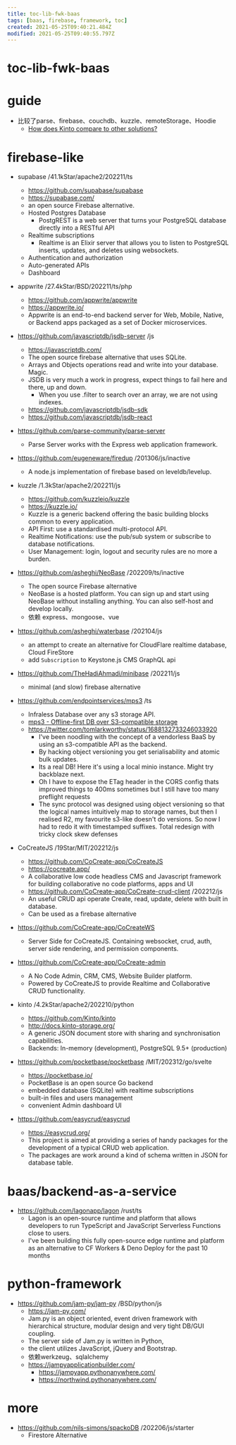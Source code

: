 ```yaml
---
title: toc-lib-fwk-baas
tags: [baas, firebase, framework, toc]
created: 2021-05-25T09:40:21.484Z
modified: 2021-05-25T09:40:55.797Z
---
```


# toc-lib-fwk-baas

# guide

- 比较了parse、firebase、couchdb、kuzzle、remoteStorage、Hoodie
  - [How does Kinto compare to other solutions?](https://docs.kinto-storage.org/en/stable/faq.html)
# firebase-like
- supabase /41.1kStar/apache2/202211/ts
  - https://github.com/supabase/supabase
  - https://supabase.com/
  - an open source Firebase alternative.
  - Hosted Postgres Database
    - PostgREST is a web server that turns your PostgreSQL database directly into a RESTful API
  - Realtime subscriptions
    - Realtime is an Elixir server that allows you to listen to PostgreSQL inserts, updates, and deletes using websockets. 
  - Authentication and authorization
  - Auto-generated APIs
  - Dashboard

- appwrite /27.4kStar/BSD/202211/ts/php
  - https://github.com/appwrite/appwrite
  - https://appwrite.io/
  - Appwrite is an end-to-end backend server for Web, Mobile, Native, or Backend apps packaged as a set of Docker microservices. 

- https://github.com/javascriptdb/jsdb-server /js
  - https://javascriptdb.com/
  - The open source firebase alternative that uses SQLite.
  - Arrays and Objects operations read and write into your database. Magic.
  - JSDB is very much a work in progress, expect things to fail here and there, up and down.
    - When you use .filter to search over an array, we are not using indexes. 
  - https://github.com/javascriptdb/jsdb-sdk
  - https://github.com/javascriptdb/jsdb-react

- https://github.com/parse-community/parse-server
  - Parse Server works with the Express web application framework.

- https://github.com/eugeneware/firedup /201306/js/inactive
  - A node.js implementation of firebase based on leveldb/levelup.

- kuzzle /1.3kStar/apache2/202211/js
  - https://github.com/kuzzleio/kuzzle
  - https://kuzzle.io/
  - Kuzzle is a generic backend offering the basic building blocks common to every application.
  - API First: use a standardised multi-protocol API.
  - Realtime Notifications: use the pub/sub system or subscribe to database notifications.
  - User Management: login, logout and security rules are no more a burden.

- https://github.com/asheghi/NeoBase /202209/ts/inactive
  - The open source Firebase alternative
  - NeoBase is a hosted platform. You can sign up and start using NeoBase without installing anything. You can also self-host and develop locally.
  - 依赖 express、mongoose、vue

- https://github.com/asheghi/waterbase /202104/js
  - an attempt to create an alternative for CloudFlare realtime database, Cloud FireStore
  - add `Subscription` to Keystone.js CMS GraphQL api

- https://github.com/TheHadiAhmadi/minibase /202211/js
  - minimal (and slow) firebase alternative

- https://github.com/endpointservices/mps3 /ts
  - Infraless Database over any s3 storage API.
  - [mps3 - Offline-first DB over S3-compatible storage](https://observablehq.com/@tomlarkworthy/mps3-vendor-examples)
  - https://twitter.com/tomlarkworthy/status/1688132733246033920
    - I've been noodling with the concept of a vendorless BaaS by using an s3-compatible API as the backend. 
    - By hacking object versioning you get serialisability and atomic bulk updates. 
    - Its a real DB! Here it's using a local minio instance. Might try backblaze next.
    - Oh I have to expose the ETag header in the CORS config thats improved things to 400ms sometimes but I still have too many preflight requests
    - The sync protocol was designed using object versioning so that the logical names intuitively map to storage names, but then I realised R2, my favourite s3-like doesn't do versions. So now I had to redo it with timestamped suffixes. Total redesign with tricky clock skew defenses

- CoCreateJS /19Star/MIT/202212/js
  - https://github.com/CoCreate-app/CoCreateJS
  - https://cocreate.app/
  - A collaborative low code headless CMS and Javascript framework for building collaborative no code platforms, apps and UI
  - https://github.com/CoCreate-app/CoCreate-crud-client /202212/js
  - An useful CRUD api operate Create, read, update, delete with built in database. 
  - Can be used as a firebase alternative
 - https://github.com/CoCreate-app/CoCreateWS
    - Server Side for CoCreateJS. Containing websocket, crud, auth, server side rendering, and permission components.
  - https://github.com/CoCreate-app/CoCreate-admin
    - A No Code Admin, CRM, CMS, Website Builder platform. 
    - Powered by CoCreateJS to provide Realtime and Collaborative CRUD functionality.

- kinto /4.2kStar/apache2/202210/python
  - https://github.com/Kinto/kinto
  - http://docs.kinto-storage.org/
  - A generic JSON document store with sharing and synchronisation capabilities.
  - Backends: In-memory (development), PostgreSQL 9.5+ (production)

- https://github.com/pocketbase/pocketbase /MIT/202312/go/svelte
  - https://pocketbase.io/
  - PocketBase is an open source Go backend
  - embedded database (SQLite) with realtime subscriptions
  - built-in files and users management
  - convenient Admin dashboard UI

- https://github.com/easycrud/easycrud
  - https://easycrud.org/
  - This project is aimed at providing a series of handy packages for the development of a typical CRUD web application.
  - The packages are work around a kind of schema written in JSON for database table.
# baas/backend-as-a-service
- https://github.com/lagonapp/lagon /rust/ts
  - Lagon is an open-source runtime and platform that allows developers to run TypeScript and JavaScript Serverless Functions close to users.
  - I've been building this fully open-source edge runtime and platform as an alternative to CF Workers & Deno Deploy for the past 10 months
# python-framework
- https://github.com/jam-py/jam-py /BSD/python/js
  - https://jam-py.com/
  - Jam.py is an object oriented, event driven framework with hierarchical structure, modular design and very tight DB/GUI coupling. 
  - The server side of Jam.py is written in Python, 
  - the client utilizes JavaScript, jQuery and Bootstrap.
  - 依赖werkzeug、sqlalchemy
  - https://jampyapplicationbuilder.com/
    - https://jampyapp.pythonanywhere.com/
    - https://northwind.pythonanywhere.com/
# more
- https://github.com/nils-simons/spackoDB /202206/js/starter
  - Firestore Alternative
